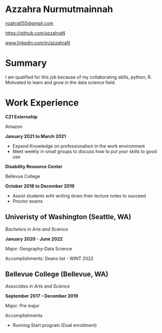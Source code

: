 # Azzahra Nurmutmainnah

nzahra055@gmail.com

https://github.com/azzahraN

www.linkedin.com/in/azzahraN

# Summary

I am qualified for this job because of my collaborating skills, python, R. Motivated to learn and grow in the data science field.

# Work Experience
**C21 Externship**

Amazon

**January 2021 to March 2021**

- Expand Knowledge on professionalism in the work environment
- Meet weekly in small groups to discuss how to put your skills to good use

**Disability Resource Center**

Bellevue College

**October 2018 to December 2019**
- Assist students wiht writing down their lecture notes to succeed
- Proctor exams

## Univeristy of Washington (Seattle, WA)

*Bachelors in Arts and Science*

**January 2020 - June 2022**

Major: Geography-Data Science

Accomplishments: Deans list - WINT 2022

## Bellevue College (Bellevue, WA)
*Associates in Arts and Science*

**September 2017 - December 2019**

Major: Pre major

Accomplishments

- Running Start program (Dual enrollment)

[University of Washington]:https://www.washington.edu/
[Bellevue College]:https://www.bellevuecollege.edu/


